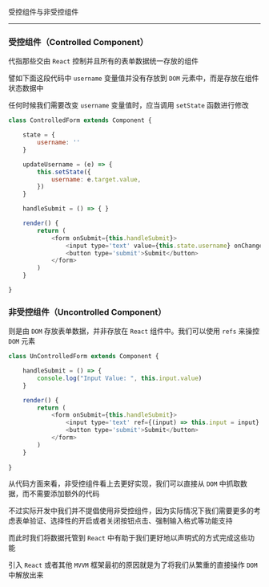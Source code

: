 受控组件与非受控组件

----

### 受控组件（Controlled Component）

代指那些交由 `React` 控制并且所有的表单数据统一存放的组件

譬如下面这段代码中 `username` 变量值并没有存放到 `DOM` 元素中，而是存放在组件状态数据中

任何时候我们需要改变 `username` 变量值时，应当调用 `setState` 函数进行修改

```js
class ControlledForm extends Component {

    state = {
        username: ''
    }

    updateUsername = (e) => {
        this.setState({
            username: e.target.value,
        })
    }

    handleSubmit = () => { }

    render() {
        return (
            <form onSubmit={this.handleSubmit}>
                <input type='text' value={this.state.username} onChange={this.updateUsername} />
                <button type='submit'>Submit</button>
            </form>
        )
    }

}
```

### 非受控组件（Uncontrolled Component）

则是由 `DOM` 存放表单数据，并非存放在 `React` 组件中。我们可以使用 `refs` 来操控 `DOM` 元素

```js
class UnControlledForm extends Component {

    handleSubmit = () => {
        console.log("Input Value: ", this.input.value)
    }

    render() {
        return (
            <form onSubmit={this.handleSubmit}>
                <input type='text' ref={(input) => this.input = input} />
                <button type='submit'>Submit</button>
            </form>
        )
    }
    
}
```

从代码方面来看，非受控组件看上去更好实现，我们可以直接从 `DOM` 中抓取数据，而不需要添加额外的代码

不过实际开发中我们并不提倡使用非受控组件，因为实际情况下我们需要更多的考虑表单验证、选择性的开启或者关闭按钮点击、强制输入格式等功能支持

而此时我们将数据托管到 `React` 中有助于我们更好地以声明式的方式完成这些功能

引入 `React` 或者其他 `MVVM` 框架最初的原因就是为了将我们从繁重的直接操作 `DOM` 中解放出来